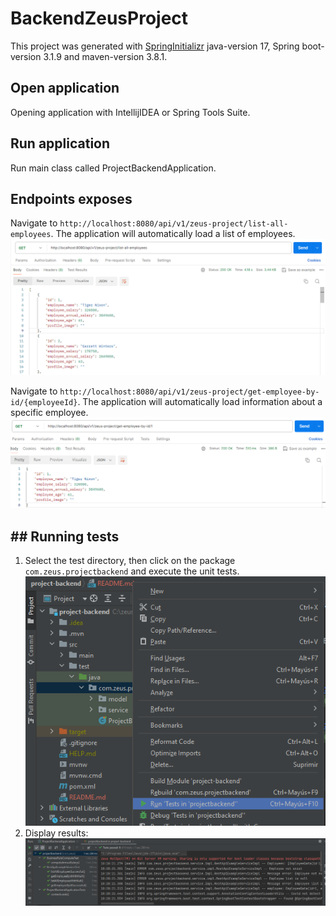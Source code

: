 # BackendZeusProject

This project was generated with [SpringInitializr](https://start.spring.io/) java-version 17, Spring boot-version 3.1.9 and maven-version 3.8.1.

## Open application
Opening application with IntellijIDEA or Spring Tools Suite.

## Run application
Run main class called ProjectBackendApplication.

## Endpoints exposes

Navigate to `http://localhost:8080/api/v1/zeus-project/list-all-employees`. The application will automatically load a list of employees.
![postman-list-employees.png](src%2Fmain%2Fresources%2Fstatic%2Fimg%2Fpostman-list-employees.png)

Navigate to `http://localhost:8080/api/v1/zeus-project/get-employee-by-id/{employeeId}`. The application will automatically load information about a specific employee. 
![postman-employee-by-id.png](src%2Fmain%2Fresources%2Fstatic%2Fimg%2Fpostman-employee-by-id.png)

## ## Running tests
1. Select the test directory, then click on the package `com.zeus.projectbackend` and execute the unit tests.
![running-test.png](src%2Fmain%2Fresources%2Fstatic%2Fimg%2Frunning-test.png)
2. Display results:
![running-test-complete.png](src%2Fmain%2Fresources%2Fstatic%2Fimg%2Frunning-test-complete.png)

